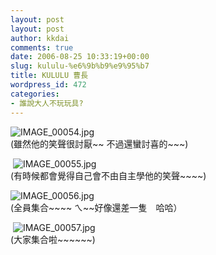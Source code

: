 ```yaml
---
layout: post
layout: post
author: kkdai
comments: true
date: 2006-08-25 10:33:19+00:00
slug: kululu-%e6%9b%b9%e9%95%b7
title: KULULU 曹長
wordpress_id: 472
categories:
- 誰說大人不玩玩具?
---
```


![IMAGE_00054.jpg](http://www.evanlin.com/blog/archives/20060825/IMAGE_00054.jpg)  
(雖然他的笑聲很討厭~~ 不過還蠻討喜的~~~)

 ![IMAGE_00055.jpg](http://www.evanlin.com/blog/archives/20060825/IMAGE_00055.jpg)  
(有時候都會覺得自己會不由自主學他的笑聲~~~~)  
  
![IMAGE_00056.jpg](http://www.evanlin.com/blog/archives/20060825/IMAGE_00056.jpg)  
(全員集合~~~~ ㄟ~~好像還差一隻　哈哈）

  
 ![IMAGE_00057.jpg](http://www.evanlin.com/blog/archives/20060825/IMAGE_00057.jpg)  
(大家集合啦~~~~~~) 
